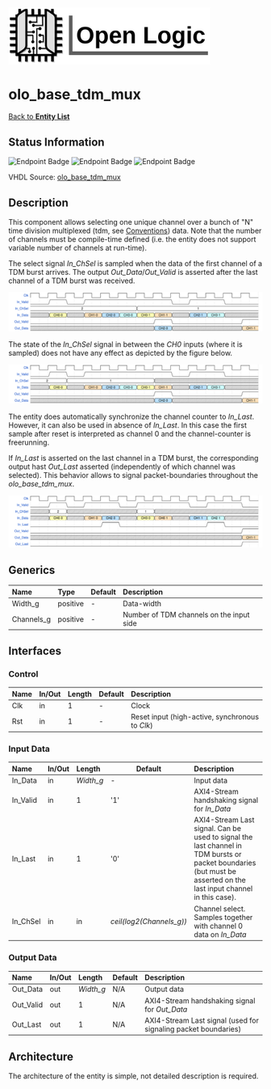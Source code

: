 <img src="../Logo.png" alt="Logo" width="400">

# olo_base_tdm_mux

[Back to **Entity List**](../EntityList.md)

## Status Information

![Endpoint Badge](https://img.shields.io/endpoint?url=https://storage.googleapis.com/open-logic-badges/coverage/olo_base_tdm_mux.json?cacheSeconds=0) ![Endpoint Badge](https://img.shields.io/endpoint?url=https://storage.googleapis.com/open-logic-badges/branches/olo_base_tdm_mux.json?cacheSeconds=0) ![Endpoint Badge](https://img.shields.io/endpoint?url=https://storage.googleapis.com/open-logic-badges/issues/olo_base_tdm_mux.json?cacheSeconds=0)

VHDL Source: [olo_base_tdm_mux](../../src/base/vhdl/olo_base_tdm_mux.vhd)

## Description

This component allows selecting one unique channel over a bunch of "N" time division multiplexed (tdm, see [Conventions](../Conventions.md)) data. Note that the number of channels must be compile-time defined (i.e. the entity does not support variable number of channels at run-time).

The select signal *In_ChSel* is sampled when the data of the first channel of a TDM burst arrives. The output *Out_Data*/*Out_Valid* is asserted after the last channel of a TDM burst was received.

![General Operation](./tdm/olo_base_tdm_mux_general.svg)

The state of the *In_ChSel* signal in between the *CH0* inputs (where it is sampled) does not have any effect as depicted by the figure below.

![General Operation](./tdm/olo_base_tdm_mux_selsample.svg)

The entity does automatically synchronize the channel counter to *In_Last*. However, it can also be used in absence of *In_Last*. In this case the first sample after reset is interpreted as channel 0 and the channel-counter is freerunning.

If *In_Last* is asserted on the last channel in a TDM burst, the corresponding output hast *Out_Last* asserted (independently of which channel was selected). This behavior allows to signal packet-boundaries throughout the *olo_base_tdm_mux*.

![Tlast](./tdm/olo_base_tdm_mux_tlast.svg)



## Generics

| Name       | Type     | Default | Description                              |
| :--------- | :------- | ------- | :--------------------------------------- |
| Width_g    | positive | -       | Data-width                               |
| Channels_g | positive | -       | Number of TDM channels on the input side |

## Interfaces

### Control

| Name | In/Out | Length | Default | Description                                     |
| :--- | :----- | :----- | ------- | :---------------------------------------------- |
| Clk  | in     | 1      | -       | Clock                                           |
| Rst  | in     | 1      | -       | Reset input (high-active, synchronous to *Clk*) |

### Input Data

| Name     | In/Out | Length    | Default                  | Description                                                  |
| :------- | :----- | :-------- | ------------------------ | :----------------------------------------------------------- |
| In_Data  | in     | *Width_g* | -                        | Input data                                                   |
| In_Valid | in     | 1         | '1'                      | AXI4-Stream handshaking signal for *In_Data*                 |
| In_Last  | in     | 1         | '0'                      | AXI4-Stream Last signal. Can be used to signal the last channel in TDM bursts or packet boundaries (but must be asserted on the last input channel in this case). |
| In_ChSel | in     | in        | *ceil(log2(Channels_g))* | Channel select. Samples together with channel 0 data on *In_Data* |

### Output Data

| Name      | In/Out | Length    | Default | Description                                                  |
| :-------- | :----- | :-------- | ------- | :----------------------------------------------------------- |
| Out_Data  | out    | *Width_g* | N/A     | Output data                                                  |
| Out_Valid | out    | 1         | N/A     | AXI4-Stream handshaking signal for *Out_Data*                |
| Out_Last  | out    | 1         | N/A     | AXI4-Stream Last signal (used for signaling packet boundaries) |

## Architecture

The architecture of the entity is simple, not detailed description is required.

